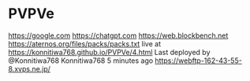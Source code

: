 # PVPVe
https://google.com https://chatgpt.com
https://web.blockbench.net
https://aternos.org/files/packs/packs.txt
live at https://konnitiwa768.github.io/PVPVe/4.html
Last deployed by @Konnitiwa768 Konnitiwa768 5 minutes ago
https://webftp-162-43-55-8.xvps.ne.jp/
